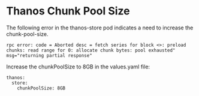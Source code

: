 Thanos Chunk Pool Size 
======================

The following error in the thanos-store pod indicates a need to increase the chunk-pool-size. 

```
rpc error: code = Aborted desc = fetch series for block <>: preload chunks: read range for 0: allocate chunk bytes: pool exhausted" msg="returning partial response"
```

Increase the chunkPoolSize to 8GB in the values.yaml file:

```
thanos:
  store:
    chunkPoolSize: 8GB
```

